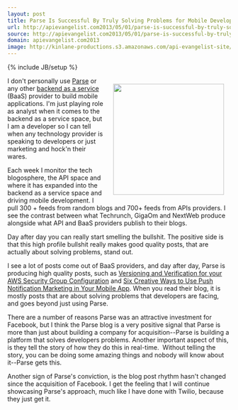 ```yaml
---
layout: post
title: Parse Is Successful By Truly Solving Problems for Mobile Developers
url: http://apievangelist.com2013/05/01/parse-is-successful-by-truly-solving-problems-for-mobile-developers/
source: http://apievangelist.com2013/05/01/parse-is-successful-by-truly-solving-problems-for-mobile-developers/
domain: apievangelist.com2013
image: http://kinlane-productions.s3.amazonaws.com/api-evangelist-site/blog/parse-cloud.png
---
```

{% include JB/setup %}
<p><a href="https://parse.com/" target="_blank"><img style="padding: 15px;" src="https://s3.amazonaws.com/kinlane-productions/baas/parse-cloud.png" alt="" width="250" align="right" /></a></p>
<p>I don't personally use <a href="https://parse.com/">Parse</a> or any other <a href="http://baas.apievangelist.com/">backend as a service</a> (BaaS) provider to build mobile applications.  I'm just playing role as analyst when it comes to the backend as a service space, but I am a developer so I can tell when any technology provider is speaking to developers or just marketing and hock'n their wares.</p>
<p>Each week I monitor the tech blogosphere, the API space and where it has expanded into the backend as a service space and driving mobile development.  I pull 300 + feeds from random blogs and 700+ feeds from APIs providers.  I see the contrast between what Techrunch, GigaOm and NextWeb produce alongside what API and BaaS providers publish to their blogs.</p>
<p>Day after day you can really start smelling the bullshit. The positive side is that this high profile bullshit really makes good quality posts, that are actually about solving problems, stand out.</p>
<p>I see a lot of posts come out of BaaS providers, and day after day, Parse is producing high quality posts, such as&nbsp;<a href="http://blog.parse.com/2013/04/29/versioning-and-verification-for-your-aws-security-group-configuration/">Versioning and Verification for your AWS Security Group Configuration</a> and <a href="http://blog.parse.com/2013/04/09/six-creative-ways-to-use-push-notification-marketing-in-your-mobile-app/">Six Creative Ways to Use Push Notification Marketing in Your Mobile App</a>.  When you read their blog, it is mostly posts that are about solving problems that developers are facing, and goes beyond just using Parse.</p>
<p>There are a number of reasons Parse was an attractive investment for Facebook, but I think the Parse blog is a very positive signal that Parse is more than just about building a company for acquisition--Parse is building a platform that solves developers problems. Another important aspect of this, is they tell the story of how they do this in real-time. &nbsp;Without telling the story, you can be doing some amazing things and nobody will know about it--Parse gets this.</p>
<p>Another sign of Parse's conviction, is the blog post rhythm hasn't changed since the acquisition of Facebook. I get the feeling that I will continue showcasing Parse's approach, much like I have done with Twilio, because they just get it.</p>
